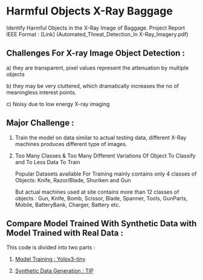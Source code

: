 # Harmful Objects X-Ray Baggage
Identify Harmful Objects in the X-Ray Image of Baggage. 
Project Report IEEE Format : [Link] (Automated_Threat_Detection_In X-Ray_Imagery.pdf)


## Challenges For X-ray Image Object Detection :
 
a) they are transparent, pixel values represent the attenuation by multiple objects

b) they may be very cluttered, which dramatically increases the no of meaningless interest points.

c) Noisy due to low energy X-ray imaging


## Major Challenge : 

1) Train the model on data similar to actual testing data, different X-Ray machines produces different type of images.

2) Too Many Classes & Too Many Different Variations Of Object To Classify and To Less Data To Train

   Popular Datasets available For Training mainly contains only 4 classes of Objects: Knife, Razor/Blade, Shuriken and Gun 
   
   But actual machines used at site contains more than 12 classes of objects : Gun, Knife, Bomb, Scissor, Blade, Spanner,
   Tools, GunParts, Mobile, BatteryBank, Charger, Battery etc.


## Compare Model Trained With Synthetic Data with Model Trained with Real Data :

This code is divided into two parts :

1) [Model Training : Yolov3-tiny ](darknet_yolov3-tiny/README.md)

2) [Synthetic Data Generation : TIP](TIP/Readme.md)




